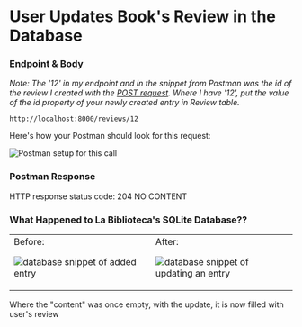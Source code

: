 # User Updates Book's Review in the Database

### Endpoint & Body

*Note: The '12' in my endpoint and in the snippet from Postman was the id of the review I created with the [POST request](/CreateReview.md). Where I have '12', put the value of the id property of your newly created entry in Review table.*

```
http://localhost:8000/reviews/12
```

Here's how your Postman should look for this request:

![Postman setup for this call](https://user-images.githubusercontent.com/98675776/225179746-f091f11f-acfe-465a-a05d-c230d89eff36.png)


### Postman Response

HTTP response status code: 204 NO CONTENT


### What Happened to La Biblioteca's SQLite Database??


<table><tr?></tr><td valign="top" width=50%>
Before:

![database snippet of added entry](https://user-images.githubusercontent.com/98675776/225180001-2a41479b-84ed-48cf-9b1e-66709cd1aef0.png)
</td><td valign="top" width=50%>
After:

![database snippet of updating an entry](https://user-images.githubusercontent.com/98675776/225180080-af226185-eeb0-4a27-b563-f32e780e7ce2.png)
</td></tr></table>

Where the "content" was once empty, with the update, it is now filled with user's review
